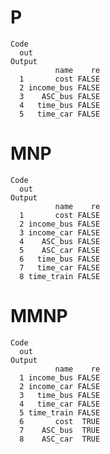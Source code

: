 # P

    Code
      out
    Output
              name    re
      1       cost FALSE
      2 income_bus FALSE
      3    ASC_bus FALSE
      4   time_bus FALSE
      5   time_car FALSE

# MNP

    Code
      out
    Output
              name    re
      1       cost FALSE
      2 income_bus FALSE
      3 income_car FALSE
      4    ASC_bus FALSE
      5    ASC_car FALSE
      6   time_bus FALSE
      7   time_car FALSE
      8 time_train FALSE

# MMNP

    Code
      out
    Output
              name    re
      1 income_bus FALSE
      2 income_car FALSE
      3   time_bus FALSE
      4   time_car FALSE
      5 time_train FALSE
      6       cost  TRUE
      7    ASC_bus  TRUE
      8    ASC_car  TRUE

